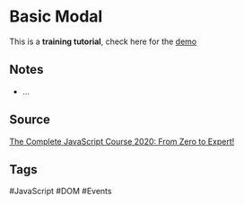 # Basic Modal
This is a **training tutorial**, check here for the [demo](https://aldopolojr.github.io/basic-modal/)

## Notes
- …

## Source
[The Complete JavaScript Course 2020: From Zero to Expert!](https://www.udemy.com/share/101WfeCEUZdV9UQng=/)

## Tags
#JavaScript #DOM #Events